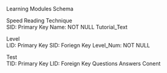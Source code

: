Learning Modules Schema

Speed Reading Technique \
SID: Primary Key
Name: NOT NULL
Tutorial_Text

Level \
LID: Primary Key
SID: Foriegn Key
Level_Num: NOT NULL

Test \
TID: Primary Key
LID: Foreign Key
Questions
Answers
Conent
            

